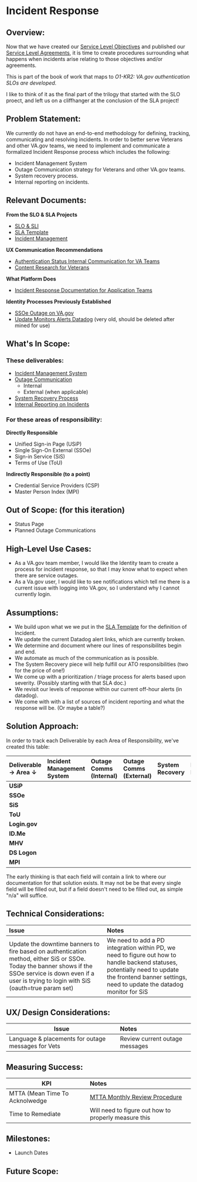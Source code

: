 # Incident Response 

## Overview: 
Now that we have created our [Service Level Objectives](https://github.com/department-of-veterans-affairs/va.gov-team/blob/master/products/identity/Products/Login%20SLO/SLIs_and_SLOs.md) and published our [Service Level Agreements](https://github.com/department-of-veterans-affairs/va.gov-team/blob/master/products/identity/SLA/identity_SLA_template.md), it is time to create procedures surrounding what happens when incidents arise relating to those objectives and/or agreements. 

This is part of the book of work that maps to _O1-KR2: VA.gov authentication SLOs are developed._

I like to think of it as the final part of the trilogy that started with the SLO proect, and left us on a cliffhanger at the conclusion of the SLA project!


## Problem Statement: 
We currently do not have an end-to-end methodology for defining, tracking, communicating and resolving incidents. In order to better serve Veterans and other VA.gov teams, we need to implement and communicate a formalized Incident Response process which includes the following:
* Incident Management System
* Outage Communication strategy for Veterans and other VA.gov teams.
* System recovery process.
* Internal reporting on incidents.

## Relevant Documents:
**From the SLO & SLA Projects**
- [SLO & SLI](https://github.com/department-of-veterans-affairs/va.gov-team/blob/master/products/identity/Products/Login%20SLO/SLIs_and_SLOs.md)
- [SLA Template](https://github.com/department-of-veterans-affairs/va.gov-team/blob/master/products/identity/SLA/identity_SLA_template.md)
- [Incident Management](https://github.com/department-of-veterans-affairs/va.gov-team/blob/master/products/identity/SLA/Incident%20Management.md)

**UX Communication Recommendations**
- [Authentication Status Internal Communication for VA Teams](https://github.com/department-of-veterans-affairs/va.gov-team/blob/master/products/identity/Research/2024-03%20Service%20Level%20Objectives/Content-research-internal-teams.md)
- [Content Research for Veterans](https://github.com/department-of-veterans-affairs/va.gov-team/blob/master/products/identity/Research/2024-03%20Service%20Level%20Objectives/Content%20research%20for%20Veterans.md)

**What Platform Does**
- [Incident Response Documentation for Application Teams](https://depo-platform-documentation.scrollhelp.site/developer-docs/incident-response-documentation-for-application-te)

**Identity Processes Previously Established**
- [SSOe Outage on VA.gov](https://github.com/department-of-veterans-affairs/va.gov-team/blob/master/products/identity/Policies%20and%20Procedures/SSOe_Outage_Response.md)
- [Update Monitors Alerts Datadog](https://github.com/department-of-veterans-affairs/va.gov-team/blob/master/products/identity/Troubleshooting_logging/Monitoring%20and%20Alerting/Monitors_Alerts_Datadog.md) (very old, should be deleted after mined for use)

## What's In Scope: 
### These deliverables:
* [Incident Management System](https://github.com/department-of-veterans-affairs/va.gov-team/blob/master/products/identity/Incident%20Response/Incident%20Management%20System.md)
* [Outage Communication](https://github.com/department-of-veterans-affairs/va.gov-team/blob/master/products/identity/Incident%20Response/Outage%20Communication.md)
  * Internal
  * External (when applicable)
* [System Recovery Process](https://github.com/department-of-veterans-affairs/va.gov-team/blob/master/products/identity/Incident%20Response/System%20Recovery%20Process.md)
* [Internal Reporting on Incidents](https://github.com/department-of-veterans-affairs/va.gov-team/blob/master/products/identity/Incident%20Response/Internal%20Reporting.md)

### For these areas of responsibility:
**Directly Responsible**
- Unified Sign-in Page (USiP)
- Single Sign-On External (SSOe)
- Sign-in Service (SiS)
- Terms of Use (ToU)

**Indirectly Responsible (to a point)**
- Credential Service Providers (CSP)
- Master Person Index (MPI)

  
## Out of Scope: (for this iteration)
* Status Page
* Planned Outage Communications

## High-Level Use Cases:
* As a VA.gov team member, I would like the Identity team to create a process for incident response, so that I may know what to expect when there are service outages.
* As a Va.gov user, I would like to see notifications which tell me there is a current issue with logging into VA.gov, so I understand why I cannot currently login.


## Assumptions:
- We build upon what we we put in the [SLA Template](https://github.com/department-of-veterans-affairs/va.gov-team/blob/master/products/identity/SLA/identity_SLA_template.md) for the definition of Incident.
- We update the current Datadog alert links, which are currently broken.
- We determine and document where our lines of responsibilites begin and end.
- We automate as much of the communication as is possible.
- The System Recovery piece will help fulfill our ATO responsibilities (two for the price of one!)
- We come up with a prioritization / triage process for alerts based upon severity. (Possibly starting with that SLA doc.)
- We revisit our levels of response within our current off-hour alerts (in datadog).
- We come with with a list of sources of incident reporting and what the response will be. (Or maybe a table?)



## Solution Approach: 
In order to track each Deliverable by each Area of Responsibility, we've created this table:

| Deliverable →   Area  ↓   | Incident Management System      | Outage Comms (Internal) | Outage Comms (External) | System Recovery | Internal Reporting | 
| :------------- |:------------- | :----- | :----- |  :----- |  :----- |
| **USiP** | | | | | |
| **SSOe** | | | | | |
| **SiS** | | | | | |
| **ToU**| | | | | |
| **Login.gov** | | | | | |
| **ID.Me** | | | | | |
| **MHV**| | | | | |
| **DS Logon** | | | | | |
| **MPI** | | | | | |

The early thinking is that each field will contain a link to where our documentation for that solution exists. It may not be be that every single field will be filled out, but if a field doesn't need to be filled out, as simple "n/a" will suffice.
  
## Technical Considerations:
| Issue         | Notes         | 
| :------------- |:-------------| 
| Update the downtime banners to fire based on authentication method, either SiS or SSOe. Today the banner shows if the SSOe service is down even if a user is trying to login with SiS (oauth=true param set)| We need to add a PD integration within PD, we need to figure out how to handle backend statuses, potentially need to update the frontend banner settings, need to update the datadog monitor for SiS              |

## UX/ Design Considerations:
| Issue         | Notes         | 
| ------------- |:------------- | 
| Language & placements for outage messages for Vets |  Review current outage messages   |

## Measuring Success:
| KPI           | Notes         | 
| ------------- |:------------- | 
| MTTA (Mean Time To Acknolwedge |  [MTTA Monthly Review Procedure](https://github.com/department-of-veterans-affairs/va.gov-team/blob/master/products/identity/SLA/Reports/MTTA_Instructions.md)             |
| Time to Remediate | Will need to figure out how to properly measure this | 


## Milestones:
* Launch Dates


## Future Scope:


